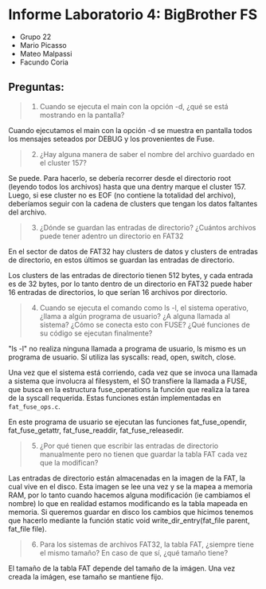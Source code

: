 # Informe Laboratorio 4: BigBrother FS

- Grupo 22
- Mario Picasso
- Mateo Malpassi
- Facundo Coria

## Preguntas:

>1. Cuando se ejecuta el main con la opción -d, ¿qué se está mostrando en la pantalla?

Cuando ejecutamos el main con la opción -d se muestra en pantalla todos los mensajes seteados por DEBUG y los provenientes de Fuse.

>2. ¿Hay alguna manera de saber el nombre del archivo guardado en el cluster 157?

Se puede. Para hacerlo, se debería recorrer desde el directorio root (leyendo todos los archivos) hasta que una dentry marque el cluster 157. Luego, si ese cluster no es EOF (no contiene la totalidad del archivo), deberíamos seguir con la cadena de clusters que tengan los datos faltantes del archivo.

>3. ¿Dónde se guardan las entradas de directorio? ¿Cuántos archivos puede tener adentro un directorio en FAT32

En el sector de datos de FAT32 hay clusters de datos y clusters de entradas de directorio, en estos últimos se guardan las entradas de directorio.

Los clusters de las entradas de directorio tienen 512 bytes, y cada entrada es de 32 bytes, por lo tanto dentro de un directorio en FAT32 puede haber 16 entradas de directorios, lo que serían 16 archivos por directorio.

>4. Cuando se ejecuta el comando como ls -l, el sistema operativo, ¿llama a algún programa de usuario? ¿A alguna llamada al sistema? ¿Cómo se conecta esto con FUSE? ¿Qué funciones de su código se ejecutan finalmente?

"ls -l" no realiza ninguna llamada a programa de usuario, ls mismo es un programa de usuario. Sí utiliza las syscalls: read, open, switch, close.

Una vez que el sistema está corriendo, cada vez que se invoca una llamada a
sistema que involucra al filesystem, el SO transfiere la llamada a FUSE, que busca en la estructura fuse_operations la función que realiza la tarea de la syscall requerida. Estas funciones están implementadas en `fat_fuse_ops.c`.

En este programa de usuario se ejecutan las funciones fat_fuse_opendir, fat_fuse_getattr, fat_fuse_readdir, fat_fuse_releasedir.

>5. ¿Por qué tienen que escribir las entradas de directorio manualmente pero no tienen que guardar la tabla FAT cada vez que la modifican?

Las entradas de directorio están almacenadas en la imagen de la FAT, la cual vive en el disco. Esta imagen se lee una vez y se la mapea a memoria RAM, por lo tanto cuando hacemos alguna modificación (ie cambiamos el nombre) lo que en realidad estamos modificando es la tabla mapeada en memoria. Si queremos guardar en disco los cambios que hicimos tenemos que hacerlo mediante la función 
static void write_dir_entry(fat_file parent, fat_file file).

>6. Para los sistemas de archivos FAT32, la tabla FAT, ¿siempre tiene el mismo tamaño? En caso de que sí, ¿qué tamaño tiene?

El tamaño de la tabla FAT depende del tamaño de la imágen. Una vez creada la imágen, ese tamaño se mantiene fijo.
